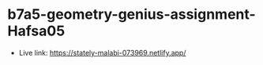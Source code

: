 ﻿# b7a5-geometry-genius-assignment-Hafsa05
 - Live link: https://stately-malabi-073969.netlify.app/

